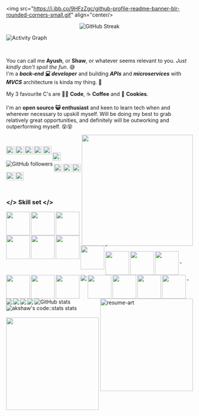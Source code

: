 <!--### Hi there 👋 A K Shaw here!-->
<img src="https://i.ibb.co/9HFzZgc/github-profile-readme-banner-blr-rounded-corners-small.gif" align="center/>

<div align="center">
<img src="http://github-readme-streak-stats.herokuapp.com?user=Ak-Shaw&theme=dark&hide_border=true&date_format=M%20j%5B%2C%20Y%5D" alt="GitHub Streak" />
</div>

![Activity Graph](https://activity-graph.herokuapp.com/graph?username=Ak-Shaw&theme=redical)

<br/>

You can call me <b>Ayush</b>, or <b>Shaw</b>, or whatever seems relevant to you. <i>Just kindly don't spoil the fun</i>. 😅
<br />
I'm a <b><i>back-end 💻 developer</i></b> and building <b><i>APIs</i></b> and <b><i>microservices</i></b> with <b><i>MVCS</i></b> architecture is kinda my thing. 😬
<br />

My 3 favourite C's are 👨‍💻 <b>Code</b>, ☕ <b>Coffee</b> and 🍪 <b>Cookies</b>. 
<br />

I'm an <b>open source 😺 enthusiast</b> and keen to learn tech when and wherever necessary to upskill myself. Will be doing my best to grab relatively great opportunities, and definitely will be outworking and outperforming myself. 😵😵

<!-- <img align="right" src="https://media3.giphy.com/media/L1R1tvI9svkIWwpVYr/giphy.gif?cid=ecf05e47z5m20vzhay52hnxgmx06tkmgpt6s2lbku1q4wp3n&rid=giphy.gif" width="280" height="auto" /> -->
<img align="right" src="https://media.giphy.com/media/3o7qE1YN7aBOFPRw8E/giphy.gif" width="300" height="auto" />
<br/>

<!-- First row of social profile icons/badges with hyperlinks [START]-->

<a href="https://twitter.com/akshawz"><img align="left" alt="Twitter" width="22px" src="https://cdn.jsdelivr.net/npm/simple-icons@v3/icons/twitter.svg" /></a><a href="https://www.linkedin.com/in/ayush-shaw/"><img align="left" alt="LinkedIn" width="22px" src="https://cdn.jsdelivr.net/npm/simple-icons@v3/icons/linkedin.svg" /></a><a href="https://www.instagram.com/akshawz/">	<img align="left" alt="Instagram" width="22px" src="https://cdn.jsdelivr.net/npm/simple-icons@v3/icons/instagram.svg" /></a><a href="https://www.facebook.com/ayush.shaw.148/">	<img align="left" alt="FB" width="22px" src="https://cdn.jsdelivr.net/npm/simple-icons@3.13.0/icons/facebook.svg" /></a><a href="https://www.reddit.com/user/akshawz"><img align="left" alt="Reddit" width="22px" src="https://cdn.jsdelivr.net/npm/simple-icons@3.13.0/icons/reddit.svg" /></a>

<!-- First row of social profile icons/badges with hyperlinks [END]-->

<br/>

<!-- Second row of social profile icons/badges with hyperlinks [START] -->

<a href="mailto:ayushshawz@gmail.com">
	<img align="left" alt="GMail" width="22px" src="https://cdn.jsdelivr.net/npm/simple-icons@3.13.0/icons/gmail.svg" />
</a><img align="left" alt="GitHub followers" src="https://img.shields.io/github/followers/Ak-Shaw?color=green&logo=github&style=for-the-badge">

<!-- Second row of social profile icons/badges with hyperlinks [END] -->
<br />

<!-- Third row of social profile icons/badges with hyperlinks [START] -->

<a href="https://stackoverflow.com/users/11622380/ayush-shaw"><img align="left" alt="StackOverflow" width="22px" src="https://cdn.jsdelivr.net/npm/simple-icons@3.13.0/icons/stackoverflow.svg" /></a><a href="https://medium.com/@ayushshawz"><img align="left" alt="Medium" width="22px" src="https://cdn.jsdelivr.net/npm/simple-icons@3.13.0/icons/medium.svg" /></a><a href="https://dev.to/akshaw"><img src="https://d2fltix0v2e0sb.cloudfront.net/dev-badge.svg" alt="Ayush Kumar Shaw's DEV Community Profile" width="22px"></a><a href="https://gitlab.com/Ak-Shaw"><img align="left" src="https://cdn.jsdelivr.net/npm/simple-icons@3.13.0/icons/gitlab.svg" alt="GitLab" width="22px"></a><a href="https://codestats.net/users/akshaw"><img align="left" src="https://i.ibb.co/7CwShBx/code-stats-transparent-icon.png" alt="Codestats" width="22px"></a>
<!-- Third row of social profile icons/badges with hyperlinks [END] -->

<br />
<br />

### </> Skill set </>

<!-- Row 1 [START] -->
<div>
	<img align="left" src="https://cdn.jsdelivr.net/npm/simple-icons@v3/icons/javascript.svg" width="64"/>
	<img align="left"src="https://cdn.jsdelivr.net/npm/simple-icons@v3/icons/typescript.svg" width="64px"/>
	<img align="left"src="https://i.ibb.co/JFZWXfk/nodedotjs.png" width="64px"/>
	<img align="left" src="https://cdn.jsdelivr.net/npm/simple-icons@v3/icons/mongodb.svg" width="64px">
	<img align="left" src="https://cdn.jsdelivr.net/npm/simple-icons@v3/icons/redis.svg" width="64px">
	<img align="left" src="https://cdn.jsdelivr.net/npm/simple-icons@v3/icons/graphql.svg" width="64px">
	<img align="left" src="https://cdn.jsdelivr.net/npm/simple-icons@v3/icons/rabbitmq.svg" width="64px">	
</div>
<br />
<hr  width="1%" />
<!-- Row 1 [END] -->

<!-- Row 2 [START] -->
<div>
	<img align="left" src="https://cdn.jsdelivr.net/npm/simple-icons@v3/icons/java.svg" width="64px"/>
	<img align="left" src="https://cdn.jsdelivr.net/npm/simple-icons@v3/icons/spring.svg" width="64px" />
	<img align="left" src="https://cdn.jsdelivr.net/npm/simple-icons@v3/icons/python.svg" width="64"/>
	<img align="left" src="https://i.ibb.co/jLHZTzd/django.png" width="64"/>
	<img align="left" src="https://cdn.jsdelivr.net/npm/simple-icons@v3/icons/html5.svg" width="64px"/>
	<img align="left" src="https://cdn.jsdelivr.net/npm/simple-icons@v3/icons/css3.svg" width="64px"/>
	<img align="left" src="https://img.icons8.com/ios/64/000000/selenium-test-automation.png"/>
	<img align="left" src="https://cdn.jsdelivr.net/npm/simple-icons@v3/icons/postman.svg" width="64px"/>
</div>
<br />
<hr width="1%" />
<!-- Row 2 [END] -->

<!-- Row 3 [START] -->
<div>
	<img align="left" src="https://cdn.jsdelivr.net/npm/simple-icons@v3/icons/git.svg" width="64px"/>
	<img align="left" src="https://cdn.jsdelivr.net/npm/simple-icons@v3/icons/github.svg" width="64px"/>
	<img align="left" src="https://cdn.jsdelivr.net/npm/simple-icons@v3/icons/gitlab.svg" width="64px"/>
	<img align="left" src="https://img.icons8.com/ios-filled/64/000000/visual-studio-logo.png"/>
	<img align="left" src="https://img.icons8.com/material/64/000000/intellij-idea.png"/>
	<img align="left" src="https://img.icons8.com/ios-filled/64/000000/java-eclipse.png"/>
	<img align="left" src="https://img.icons8.com/wired/64/000000/sublime-text-new-logo.png"/>
</div>
<br />
<hr width="1%" />
<!-- Row 3 [END] -->

<br />

<a href="https://github.com/Ak-Shaw/Deedy-Resume/blob/akShaw-resume/Ak-Shaw%20version/Ayush-Kumar-Shaw_Resume.pdf"><img align="right" src="https://i.ibb.co/1RXq4NB/resume-art-rounded-corners.png" alt="resume-art" width="250px"></a>

<img src="https://github-readme-stats.vercel.app/api?username=Ak-Shaw&theme=dracula" alt="GitHub stats">

<img src="https://codestats-readme.vercel.app/api?username=akshaw&show_icons&theme=nightowl" alt="akshaw's code::stats stats">

<br />
<br />
<img src="https://i.ibb.co/yXbbP0P/signature-akshaw-design-v1.png" width="250px">

<!-- ![History](https://codestats-readme.vercel.app/api/history/?username=akshaw&theme=nightowl) -->

<!-- ![Top Langs](https://codestats-readme.vercel.app/api/top-langs/?username=akshaw&theme=nightowl) -->
